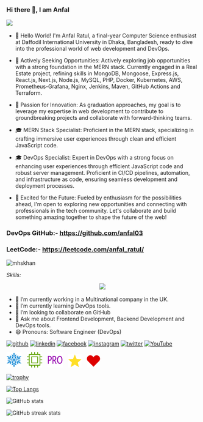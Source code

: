 ### Hi there 👋, I am Anfal
![](https://i.ibb.co/vsfdj41/Black-Modern-Personal-Linked-In-Banner-1.png)

- 👋 Hello World! I'm Anfal Ratul, a final-year Computer Science enthusiast at Daffodil International University in Dhaka, Bangladesh, ready to dive into the professional world of web development and DevOps.

- 🚀 Actively Seeking Opportunities: Actively exploring job opportunities with a strong foundation in the MERN stack. Currently engaged in a Real Estate project, refining skills in MongoDB, Mongoose, Express.js, React.js, Next.js, Node.js, MySQL, PHP, Docker, Kubernetes, AWS, Prometheus-Grafana, Nginx, Jenkins, Maven, GitHub Actions and Terraform.

- 🌟 Passion for Innovation: As graduation approaches, my goal is to leverage my expertise in web development to contribute to groundbreaking projects and collaborate with forward-thinking teams.

- 🎓 MERN Stack Specialist: Proficient in the MERN stack, specializing in crafting immersive user experiences through clean and efficient JavaScript code.

- 🎓 DevOps Specialist: Expert in DevOps with a strong focus on enhancing user experiences through efficient JavaScript code and robust server management. Proficient in CI/CD pipelines, automation, and infrastructure as code, ensuring seamless development and deployment processes.

- 🚀 Excited for the Future: Fueled by enthusiasm for the possibilities ahead, I'm open to exploring new opportunities and connecting with professionals in the tech community. Let's collaborate and build something amazing together to shape the future of the web!

### DevOps GitHub:- https://github.com/anfal03
### LeetCode:- https://leetcode.com/anfal_ratul/

<p align="left"> <img src="https://komarev.com/ghpvc/?username=mhskhan&label=Profile%20views&color=0e75b6&style=flat" alt="mhskhan" /> </p>

*Skills:* <p align="center">
  <a href="https://skillicons.dev">
    <img src="https://skillicons.dev/icons?i=git,html,css,js,firebase,figma,nodejs,react,expressjs,laravel,tailwind,aws,docker,kubernetes,jenkins,maven,nginx,grafana,terraform" />
  </a>
</p>

- 🔭 I’m currently working in a Multinational company in the UK. 
- 🌱 I’m currently learning DevOps tools. 
- 👯 I’m looking to collaborate on GitHub 
- 💬 Ask me about Frontend Development, Backend Development and DevOps tools.
- 😄 Pronouns: Software Engineer (DevOps)


[<img src='https://cdn.jsdelivr.net/npm/simple-icons@3.0.1/icons/github.svg' alt='github' height='40'>](https://github.com/anfal11)  [<img src='https://cdn.jsdelivr.net/npm/simple-icons@3.0.1/icons/linkedin.svg' alt='linkedin' height='40'>](https://www.linkedin.com/in/anfal-bin-razzak-ratul-777572294//)  [<img src='https://cdn.jsdelivr.net/npm/simple-icons@3.0.1/icons/facebook.svg' alt='facebook' height='40'>](https://www.facebook.com/beastslayerfiend.12)  [<img src='https://cdn.jsdelivr.net/npm/simple-icons@3.0.1/icons/instagram.svg' alt='instagram' height='40'>](https://www.instagram.com/anfal_ratul/)  [<img src='https://cdn.jsdelivr.net/npm/simple-icons@3.0.1/icons/twitter.svg' alt='twitter' height='40'>](https://twitter.com/RatulAnfal)  [<img src='https://cdn.jsdelivr.net/npm/simple-icons@3.0.1/icons/youtube.svg' alt='YouTube' height='40'>](https://www.youtube.com/channel/UCQaFu6i6SJlybYw0F6UdcqQ)  

<a href='https://archiveprogram.github.com/'><img src='https://raw.githubusercontent.com/acervenky/animated-github-badges/master/assets/acbadge.gif' width='40' height='40'></a> <a href='https://docs.github.com/en/developers'><img src='https://raw.githubusercontent.com/acervenky/animated-github-badges/master/assets/devbadge.gif' width='40' height='40'></a> <a href='https://github.com/pricing'><img src='https://raw.githubusercontent.com/acervenky/animated-github-badges/master/assets/pro.gif' width='40' height='40'></a> <a href='https://stars.github.com/'><img src='https://raw.githubusercontent.com/acervenky/animated-github-badges/master/assets/starbadge.gif' width='35' height='35'></a> <a href='https://docs.github.com/en/github/supporting-the-open-source-community-with-github-sponsors'><img src='https://raw.githubusercontent.com/acervenky/animated-github-badges/master/assets/sponsorbadge.gif' width='35' height='35'></a> 

[![trophy](https://github-profile-trophy.vercel.app/?username=anfal11)](https://github.com/ryo-ma/github-profile-trophy)

[![Top Langs](https://github-readme-stats.vercel.app/api/top-langs/?username=anfal11)](https://github.com/anuraghazra/github-readme-stats)

![GitHub stats](https://github-readme-stats.vercel.app/api?username=anfal11&show_icons=true&count_private=true)  

![GitHub streak stats](https://streak-stats.demolab.com/?user=anfal11)  

